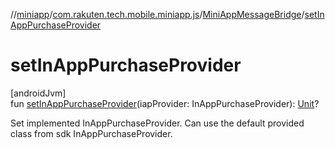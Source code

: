 //[miniapp](../../../index.md)/[com.rakuten.tech.mobile.miniapp.js](../index.md)/[MiniAppMessageBridge](index.md)/[setInAppPurchaseProvider](set-in-app-purchase-provider.md)

# setInAppPurchaseProvider

[androidJvm]\
fun [setInAppPurchaseProvider](set-in-app-purchase-provider.md)(iapProvider: InAppPurchaseProvider): [Unit](https://kotlinlang.org/api/latest/jvm/stdlib/kotlin/-unit/index.html)?

Set implemented InAppPurchaseProvider. Can use the default provided class from sdk InAppPurchaseProvider.
